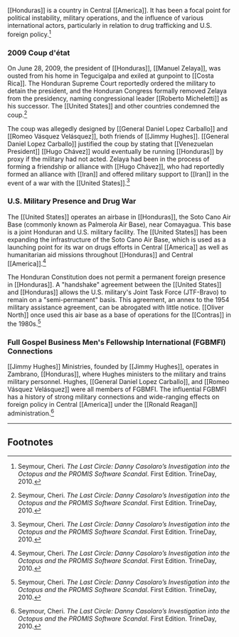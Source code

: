 [[Honduras]] is a country in Central [[America]]. It has been a focal point for political instability, military operations, and the influence of various international actors, particularly in relation to drug trafficking and U.S. foreign policy.[^1]

### 2009 Coup d'état

On June 28, 2009, the president of [[Honduras]], [[Manuel Zelaya]], was ousted from his home in Tegucigalpa and exiled at gunpoint to [[Costa Rica]]. The Honduran Supreme Court reportedly ordered the military to detain the president, and the Honduran Congress formally removed Zelaya from the presidency, naming congressional leader [[Roberto Micheletti]] as his successor. The [[United States]] and other countries condemned the coup.[^1]

The coup was allegedly designed by [[General Daniel Lopez Carballo]] and [[Romeo Vásquez Velásquez]], both friends of [[Jimmy Hughes]]. [[General Daniel Lopez Carballo]] justified the coup by stating that [[Venezuelan President]] [[Hugo Chávez]] would eventually be running [[Honduras]] by proxy if the military had not acted. Zelaya had been in the process of forming a friendship or alliance with [[Hugo Chávez]], who had reportedly formed an alliance with [[Iran]] and offered military support to [[Iran]] in the event of a war with the [[United States]].[^1]

### U.S. Military Presence and Drug War

The [[United States]] operates an airbase in [[Honduras]], the Soto Cano Air Base (commonly known as Palmerola Air Base), near Comayagua. This base is a joint Honduran and U.S. military facility. The [[United States]] has been expanding the infrastructure of the Soto Cano Air Base, which is used as a launching point for its war on drugs efforts in Central [[America]] as well as humanitarian aid missions throughout [[Honduras]] and Central [[America]].[^1]

The Honduran Constitution does not permit a permanent foreign presence in [[Honduras]]. A "handshake" agreement between the [[United States]] and [[Honduras]] allows the U.S. military's Joint Task Force (JTF-Bravo) to remain on a "semi-permanent" basis. This agreement, an annex to the 1954 military assistance agreement, can be abrogated with little notice. [[Oliver North]] once used this air base as a base of operations for the [[Contras]] in the 1980s.[^1]

### Full Gospel Business Men's Fellowship International (FGBMFI) Connections

[[Jimmy Hughes]] Ministries, founded by [[Jimmy Hughes]], operates in Zambrano, [[Honduras]], where Hughes ministers to the military and trains military personnel. Hughes, [[General Daniel Lopez Carballo]], and [[Romeo Vásquez Velásquez]] were all members of FGBMFI. The influential FGBMFI has a history of strong military connections and wide-ranging effects on foreign policy in Central [[America]] under the [[Ronald Reagan]] administration.[^1]

---
## Footnotes

[^1]: Seymour, Cheri. *The Last Circle: Danny Casolaro’s Investigation into the Octopus and the PROMIS Software Scandal*. First Edition. TrineDay, 2010.